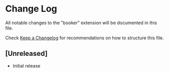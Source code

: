 # Change Log

All notable changes to the "booker" extension will be documented in this file.

Check [Keep a Changelog](http://keepachangelog.com/) for recommendations on how to structure this file.

## [Unreleased]

- Initial release